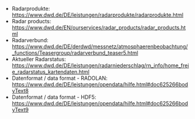 - Radarprodukte: https://www.dwd.de/DE/leistungen/radarprodukte/radarprodukte.html
- Radar products: https://www.dwd.de/EN/ourservices/radar_products/radar_products.html
- Radarverbund: https://www.dwd.de/DE/derdwd/messnetz/atmosphaerenbeobachtung/_functions/Teasergroup/radarverbund_teaser5.html
- Aktueller Radarstatus: https://www.dwd.de/DE/leistungen/radarniederschlag/rn_info/home_freie_radarstatus_kartendaten.html
- Datenformat / data format - RADOLAN: https://www.dwd.de/DE/leistungen/opendata/hilfe.html#doc625266bodyText8
- Datenformat / data format - HDF5: https://www.dwd.de/DE/leistungen/opendata/hilfe.html#doc625266bodyText9
